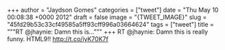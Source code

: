 
+++
author = "Jaydson Gomes"
categories = ["tweet"]
date = "Thu May 10 00:08:38 +0000 2012"
draft = false
image = "{TWEET_IMAGE}"
slug = "45fd29b53c33cf49585a5ff93cff996a03664624"
tags = ["tweet"]
title = """RT @jhaynie: Damn this is..."""
+++
RT @jhaynie: Damn this is really funny.  HTML9!! http://t.co/iyK70K7f
